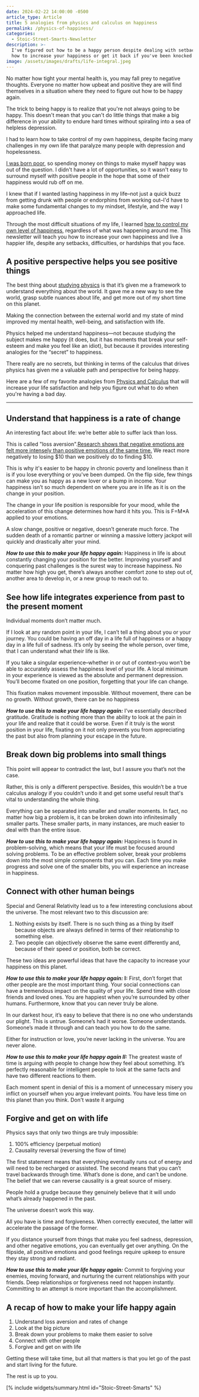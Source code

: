 ```yaml
---
date: 2024-02-22 14:00:00 -0500
article_type: Article
title: 5 analogies from physics and calculus on happiness
permalink: /physics-of-happiness/
categories:
  - Stoic-Street-Smarts-Newsletter
description: >-
  I've figured out how to be a happy person despite dealing with setbacks. Learn
  how to increase your happiness or get it back if you've been knocked down.
image: /assets/images/drafts/life-integral.jpeg
---
```

No matter how tight your mental health is, you may fall prey to negative thoughts. Everyone no matter how upbeat and positive they are will find themselves in a situation where they need to figure out how to be happy again.

The trick to being happy is to realize that you're not always going to be happy. This doesn't mean that you can't do little things that make a big difference in your ability to endure hard times without spiraling into a sea of helpless depression.

I had to learn how to take control of my own happiness, despite facing many challenges in my own life that paralyze many people with depression and hopelessness.

[I was born poor](/stop-being-poor/), so spending money on things to make myself happy was out of the question. I didn't have a lot of opportunities, so it wasn't easy to surround myself with positive people in the hope that some of their happiness would rub off on me.

I knew that if I wanted lasting happiness in my life–not just a quick buzz from getting drunk with people or endorphins from working out–I'd have to make some fundamental changes to my mindset, lifestyle, and the way I approached life.

Through the most difficult situations of my life, I learned [how to control my own level of happiness](/dichotomy-of-control/), regardless of what was happening around me. This newsletter will teach you how to increase your own happiness and live a happier life, despite any setbacks, difficulties, or hardships that you face.

## **A positive perspective helps you see positive things**

The best thing about [studying physics](/is-physics-hard-how-to-study-and-learn-basic-physics/) is that it’s given me a framework to understand everything about the world. It gave me a new way to see the world, grasp subtle nuances about life, and get more out of my short time on this planet.

Making the connection between the external world and my state of mind improved my mental health, well-being, and satisfaction with life.

Physics helped me understand happiness—not because studying the subject makes me happy (it does, but it has moments that break your self-esteem and make you feel like an idiot), but because it provides interesting analogies for the “secret” to happiness.

There really are no secrets, but thinking in terms of the calculus that drives physics has given me a valuable path and perspective for being happy.

Here are a few of my favorite analogies from [Physics and Calculus](/how-to-get-better-at-math/) that will increase your life satisfaction and help you figure out what to do when you're having a bad day.



---

## **Understand that happiness is a rate of change**

An interesting fact about life: we’re better able to suffer lack than loss.

This is called "loss aversion".[Research shows that negative emotions are felt more intensely than positive emotions of the same time.](https://www.psychologytoday.com/us/blog/science-choice/201803/what-is-loss-aversion) We react more negatively to losing $10 than we positively do to finding $10.

This is why it's easier to be happy in chronic poverty and loneliness than it is if you lose everything or you've been dumped. On the flip side, few things can make you as happy as a new lover or a bump in income. Your happiness isn’t so much dependent on where you are in life as it is on the change in your position.

The change in your life position is responsible for your mood, while the acceleration of this change determines how hard it hits you. This is F=M\*A applied to your emotions.

A slow change, positive or negative, doesn’t generate much force. The sudden death of a romantic partner or winning a massive lottery jackpot will quickly and drastically alter your mind.

***How to use this to make your life happy again:*** Happiness in life is about constantly changing your position for the better. Improving yourself and conquering past challenges is the surest way to increase happiness. No matter how high you get, there’s always another comfort zone to step out of, another area to develop in, or a new group to reach out to.&nbsp;

## **See how life integrates experience from past to the present moment**

Individual moments don’t matter much.

If I look at any random point in your life, I can’t tell a thing about you or your journey. You could be having an off day in a life full of happiness or a happy day in a life full of sadness. It’s only by seeing the whole person, over time, that I can understand what their life is like.

If you take a singular experience–whether in or out of context–you won’t be able to accurately assess the happiness level of your life. A local minimum in your experience is viewed as the absolute and permanent depression. You’ll become fixated on one position, forgetting that your life can change.

This fixation makes movement impossible. Without movement, there can be no growth. Without growth, there can be no happiness

***How to use this to make your life happy again:*** I’ve essentially described gratitude. Gratitude is nothing more than the ability to look at the pain in your life and realize that it could be worse. Even if it truly is the worst position in your life, fixating on it not only prevents you from appreciating the past but also from planning your escape in the future.&nbsp;

## **Break down big problems into small things**

This point will appear to contradict the last, but I assure you that’s not the case.

Rather, this is only a different perspective. Besides, this wouldn’t be a true calculus analogy if you couldn’t undo it and get some useful result that's vital to understanding the whole thing.

Everything can be separated into smaller and smaller moments. In fact, no matter how big a problem is, it can be broken down into infinitesimally smaller parts. These smaller parts, in many instances, are much easier to deal with than the entire issue.

***How to use this to make your life happy again:*** Happiness is found in problem-solving, which means that your life must be focused around solving problems. To be an effective problem solver, break your problems down into the most simple components that you can. Each time you make progress and solve one of the smaller bits, you will experience an increase in happiness.

## **Connect with other human beings**

Special and General Relativity lead us to a few interesting conclusions about the universe. The most relevant two to this discussion are:

1. Nothing exists by itself. There is no such thing as a thing by itself because objects are always defined in terms of their relationship to something else.
2. Two people can objectively observe the same event differently and, because of their speed or position, both be correct.

These two ideas are powerful ideas that have the capacity to increase your happiness on this planet.

***How to use this to make your life happy again:*** **I:** First, don’t forget that other people are the most important thing. Your social connections can have a tremendous impact on the quality of your life. Spend time with close friends and loved ones. You are happiest when you’re surrounded by other humans. Furthermore, know that you can never truly be alone.

In our darkest hour, it’s easy to believe that there is no one who understands our plight. This is untrue. Someone’s had it worse. Someone understands. Someone’s made it through and can teach you how to do the same.

Either for instruction or love, you’re never lacking in the universe. You are never alone.

***How to use this to make your life happy again II:*** The greatest waste of time is arguing with people to change how they feel about something. It’s perfectly reasonable for intelligent people to look at the same facts and have two different reactions to them.

Each moment spent in denial of this is a moment of unnecessary misery you inflict on yourself when you argue irrelevant points. You have less time on this planet than you think. Don't waste it arguing

## **Forgive and get on with life**

Physics says that only two things are truly impossible:

1. 100% efficiency (perpetual motion)
2. Causality reversal (reversing the flow of time)

The first statement means that everything eventually runs out of energy and will need to be recharged or assisted. The second means that you can’t travel backwards through time. What’s done is done, and can’t be undone. The belief that we can reverse causality is a great source of misery.

People hold a grudge because they genuinely believe that it will undo what’s already happened in the past.

The universe doesn’t work this way.

All you have is time and forgiveness. When correctly executed, the latter will accelerate the passage of the former.

If you distance yourself from things that make you feel sadness, depression, and other negative emotions, you can eventually get over anything. On the flipside, all positive emotions and good feelings require upkeep to ensure they stay strong and radiant.

***How to use this to make your life happy again:*** Commit to forgiving your enemies, moving forward, and nurturing the current relationships with your friends. Deep relationships or forgiveness need not happen instantly. Committing to an attempt is more important than the accomplishment.

## **A recap of how to make your life happy again**

1. Understand loss aversion and rates of change
2. Look at the big picture
3. Break down your problems to make them easier to solve
4. Connect with other people
5. Forgive and get on with life

Getting these will take time, but all that matters is that you let go of the past and start living for the future.

The rest is up to you.

\[% include widgets/summary.html id="Stoic-Street-Smarts" %\}